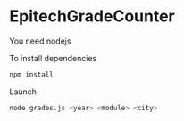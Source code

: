 # EpitechGradeCounter
You need nodejs

To install dependencies
```bash
npm install
```
Launch
```bash
node grades.js <year> <module> <city>
```
